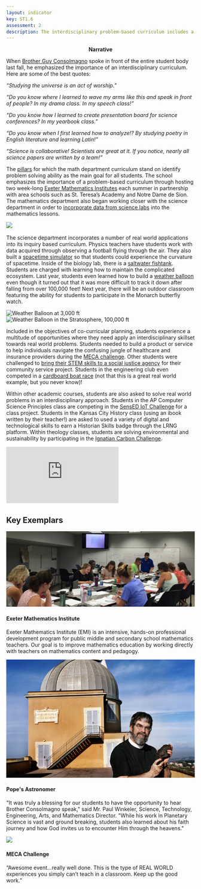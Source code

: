 ```yaml
---
layout: indicator
key: ST1.6
assessment: 2
description: The interdisciplinary problem-based curriculum includes a focus on real world applications.
---
```

<p align="center">
  <b>Narrative</b>
</p>

When [Brother Guy Consolmagno](https://www.rockhursths.edu/pages/news/news---brother-guy-consolmagno) spoke in front of the entire student body last fall, he emphasized the importance of an interdisciplinary curriculum. Here are some of the best quotes:

*“Studying the universe is an act of worship.”*

*“Do you know where I learned to wave my arms like this and speak in front of people? In my drama class. In my speech class!”*

*“Do you know how I learned to create presentation board for science conferences? In my yearbook class.”*

*“Do you know when I first learned how to analyze!? By studying poetry in English literature and learning Latin!”*

*“Science is collaborative! Scientists are great at it. If you notice, nearly all science papers are written by a team!”*

The [pillars](https://drive.google.com/file/d/0B1-JIRrX_4I5bVNEZU5HaGFDMHc/view?usp=sharing) for which the math department curriculum stand on identify problem solving ability as the main goal for all students. The school emphasizes the importance of a problem-based curriculum through hosting two week-long [Exeter Mathematics Institutes](http://steam.rockhursths.edu/2016/08/10/EMI-2016.html) each summer in partnership with area schools such as St. Teresa’s Academy and Notre Dame de Sion. The mathematics department also began working closer with the science department in order to [incorporate data from science labs](https://drive.google.com/file/d/0B1-JIRrX_4I5ZnJaWXhHem5CZm8/view?usp=sharing) into the mathematics lessons.

<div class="flex-wrapper">
  <img src="{{ site.baseurl }}/img/indicators/st1.6a.jpg">
</div>  

The science department incorporates a number of real world applications into its inquiry based curriculum. Physics teachers have students work with data acquired through observing a football flying through the air. They also built a [spacetime simulator](http://steam.rockhursths.edu/2016/03/11/Stretching-the-Spandex-of-Spacetime.html) so that students could experience the curvature of spacetime. Inside of the biology lab, there is a [saltwater fishtank](http://steam.rockhursths.edu/2017/02/11/Learning-to-lead-from-a-Reef-Tank.html). Students are charged with learning how to maintain the complicated ecosystem. Last year, students even learned how to build a [weather balloon](http://steam.rockhursths.edu/2016/05/13/To-Infinity-and-Beyond.html) even though it turned out that it was more difficult to track it down after falling from over 100,000 feet! Next year, there will be an outdoor classroom featuring the ability for students to participate in the Monarch butterfly watch. 

<div class="flex-wrapper">
  <img src="{{site.baseurl}}/img/wb-upward.jpg" alt="Weather Balloon at 3,000 ft">
  <img src="{{site.baseurl}}/img/wb-100000ft.jpg" alt="Weather Balloon in the Stratosphere, 100,000 ft">
</div>
	
Included in the objectives of co-curricular planning, students experience a multitude of opportunities where they need apply an interdisciplinary skillset towards real world problems. Students needed to build a product or service to help individuals navigate the confusing jungle of healthcare and insurance providers during the [MECA challenge](http://steam.rockhursths.edu/2017/02/11/MECA-Challenge.html). Other students were challenged to [bring their STEM skills to a social justice agency](http://steam.rockhursths.edu/2016/02/16/Service-Learning-at-Don-Bosco.html) for their community service project. Students in the engineering club even competed in a [cardboard boat race](https://rockhursths.edu/pages/news/news---cardboard-boat-competition) (not that this is a great real world example, but you never know)!

Within other academic courses, students are also asked to solve real world problems in an interdisciplinary approach. Students in the AP Computer Science Principles class are competing in the [SensED IoT Challenge](http://www.kcsocialinnovation.org/sensed/) for a class project. Students in the Kansas City History class (using an ibook written by their teacher!) are asked to used a variety of digital and technological skills to earn a Historian Skills badge through the LRNG platform. Within theology classes, students are solving environmental and sustainability by participating in the [Ignatian Carbon Challenge](https://ignatiansolidarity.net/ignatian-carbon-challenge/). 

<div class="embed-container">
  <iframe src="https://www.youtube.com/embed/-ivLs6HKXTI" frameborder="0" allowfullscreen></iframe>
</div>

## Key Exemplars

<div class="media well">
  <div class="media-left">
    <a href="http://steam.rockhursths.edu/2016/08/10/EMI-2016.html">
      <img class="media-object" src="/img/indicators/st1.6b.jpg">
    </a>
  </div>
  <div class="media-body">
    <h4 class="media-heading">Exeter Mathematics Institute</h4>
    <p>Exeter Mathematics Institute (EMI) is an intensive, hands-on professional development program for public middle and secondary school mathematics teachers. Our goal is to improve mathematics education by working directly with teachers on mathematics content and pedagogy.</p>
  </div>
</div>

<div class="media well">
  <div class="media-left">
    <a href="http://steam.rockhursths.edu/2016/08/17/Pope's-Astronomer.html">
      <img class="media-object" src="/img/Guy Consolmagno.png">
    </a>
  </div>
  <div class="media-body">
    <h4 class="media-heading">Pope's Astronomer</h4>
    <p>"It was truly a blessing for our students to have the opportunity to hear Brother Consolmagno speak," said Mr. Paul Winkeler, Science, Technology, Engineering, Arts, and Mathematics Director.  "While his work in Planetary Science is vast and ground breaking, students also learned about his faith journey and how God invites us to encounter Him through the heavens."  </p>
  </div>
</div>

<div class="media well">
  <div class="media-left">
    <a href="http://steam.rockhursths.edu/2017/02/11/MECA-Challenge.html">
      <img class="media-object" src="/img/Winning Group.jpg">
    </a>
  </div>
  <div class="media-body">
    <h4 class="media-heading">MECA Challenge</h4>
    <p>“Awesome event…really well done. This is the type of REAL WORLD experiences you simply can’t teach in a classroom. Keep up the good work.”</p>
  </div>
</div>


